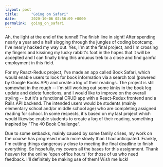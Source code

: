 ```yaml
---
layout: post
title:      "Going on Safari"
date:       2020-10-06 02:56:09 +0000
permalink:  going_on_safari
---
```


Ah, the light at the end of the tunnel! The finish line in sight! After spending nearly a year and a half slogging through the jungles of coding bootcamp, I've nearly hacked my way out. Yes, I'm at the final project, and I'm crossing my fingers and kissinng my lucky rabbit's foot in the hopes that it will be accepted and I can finally bring this arduous trek to a close and find gainful employment in this field.

For my React-Redux project, I've made an app called Book Safari, which would enable users to look for book information via a search tool (powered by Google Books API) and create a log of their readings. The project is still somewhat in the rough -- I'm still working out some kinks in the book log update and delete functions, and I would like to improve on the overall styling -- but it's a functional CRUD app with a React-Redux frontend and a Rails API backend. The intended users would be students (mainly elementary school and/or middle school age) who are completing assigned reading for school. In some respects, it's based on my last project which would likewise enable students to create a log of their reading, something inspired by "The 40 Book Challenge". 

Due to some setbacks, mainly caused by some family crises, my work on the course has progresed much more slowly than I had anticipated. Frankly, I'm cutting things dangerously close to meeting the final deadline to finish everything. So hopefully, my covers all the bases for this assignment. Thank heaven for the online 'open office hours' for those of us who need feedback. I'll definitely be making use of them! Wish me luck!
